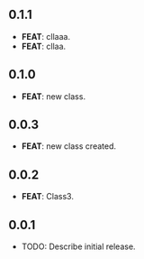 ## 0.1.1

 - **FEAT**: cllaaa.
 - **FEAT**: cllaa.

## 0.1.0

 - **FEAT**: new class.

## 0.0.3

 - **FEAT**: new class created.

## 0.0.2

 - **FEAT**: Class3.

## 0.0.1

* TODO: Describe initial release.
